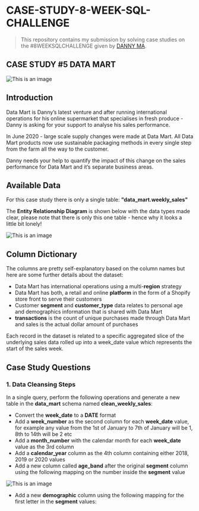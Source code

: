 # CASE-STUDY-8-WEEK-SQL-CHALLENGE

> This repository contains my submission by solving case studies on the #8WEEKSQLCHALLENGE given by [DANNY MA](https://www.linkedin.com/in/datawithdanny/).

## CASE STUDY #5 DATA MART
![This is an image](https://8weeksqlchallenge.com/images/case-study-designs/5.png)

## Introduction

Data Mart is Danny’s latest venture and after running international operations for his online supermarket that specialises in fresh produce - Danny is asking for your support to analyse his sales performance.

In June 2020 - large scale supply changes were made at Data Mart. All Data Mart products now use sustainable packaging methods in every single step from the farm all the way to the customer.

Danny needs your help to quantify the impact of this change on the sales performance for Data Mart and it’s separate business areas.

## Available Data

For this case study there is only a single table: **"data_mart.weekly_sales"**

The **Entity Relationship Diagram** is shown below with the data types made clear, please note that there is only this one table - hence why it looks a little bit lonely!

![This is an image](https://8weeksqlchallenge.com/images/case-study-5-erd.png)

## Column Dictionary

The columns are pretty self-explanatory based on the column names but here are some further details about the dataset:

  * Data Mart has international operations using a multi-**region** strategy
  * Data Mart has both, a retail and online **platform** in the form of a Shopify store front to serve their customers
  * Customer **segment** and **customer_type** data relates to personal age and demographics information that is shared with Data Mart
  * **transactions** is the count of unique purchases made through Data Mart and sales is the actual dollar amount of purchases
  
Each record in the dataset is related to a specific aggregated slice of the underlying sales data rolled up into a week_date value which represents the start of the sales week.

## Case Study Questions
### 1. Data Cleansing Steps
In a single query, perform the following operations and generate a new table in the **data_mart** schema named **clean_weekly_sales**:
  * Convert the **week_date** to a **DATE** format
  * Add a **week_number** as the second column for each **week_date** value, for example any value from the 1st of January to 7th of January will be 1, 8th to 14th will be 2 etc
  * Add a **month_number** with the calendar month for each **week_date** value as the 3rd column
  * Add a **calendar_year** column as the 4th column containing either 2018, 2019 or 2020 values
  * Add a new column called **age_band** after the original **segment** column using the following mapping on the number inside the **segment** value
  
![This is an image](https://user-images.githubusercontent.com/124523532/217332642-091c33ce-17c2-4a0a-8cc0-258dd9cab027.png)

 * Add a new **demographic** column using the following mapping for the first letter in the **segment** values:
  
